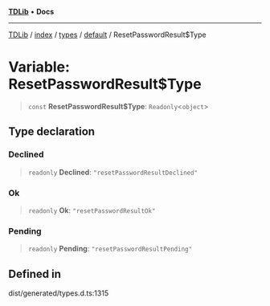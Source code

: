 [**TDLib**](../../../../../../README.md) • **Docs**

***

[TDLib](../../../../../../modules.md) / [index](../../../../../README.md) / [types](../../../README.md) / [default](../README.md) / ResetPasswordResult$Type

# Variable: ResetPasswordResult$Type

> `const` **ResetPasswordResult$Type**: `Readonly`\<`object`\>

## Type declaration

### Declined

> `readonly` **Declined**: `"resetPasswordResultDeclined"`

### Ok

> `readonly` **Ok**: `"resetPasswordResultOk"`

### Pending

> `readonly` **Pending**: `"resetPasswordResultPending"`

## Defined in

dist/generated/types.d.ts:1315
